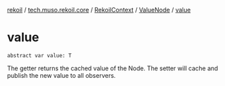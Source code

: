 [rekoil](../../../index.md) / [tech.muso.rekoil.core](../../index.md) / [RekoilContext](../index.md) / [ValueNode](index.md) / [value](./value.md)

# value

`abstract var value: T`

The getter returns the cached value of the Node.
The setter will cache and publish the new value to all observers.

